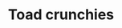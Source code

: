 ---
layout: item
title: Toad crunchies
item-id: 2217
datatable: true
id: 2217
name: "Toad crunchies"
members: true
lowalch: 0
highalch: 1
examine: "It actually smells quite good."
monsters:
  - id: 6075
    name: "Tortoise"
    members: true
    combat_level: 79
    wiki_url: "https://oldschool.runescape.wiki/w/Tortoise#No_riders"
    drops:
      - quantity: "1"
        rarity: 0.078125
    image: "https://oldschool.runescape.wiki/images/thumb/c/cd/Tortoise.png/240px-Tortoise.png?a9a47"
  - id: 6076
    name: "Tortoise"
    members: true
    combat_level: 92
    wiki_url: "https://oldschool.runescape.wiki/w/Tortoise#With_riders"
    drops:
      - quantity: "1"
        rarity: 0.078125
    image: "https://oldschool.runescape.wiki/images/thumb/c/cd/Tortoise.png/240px-Tortoise.png?a9a47"
---